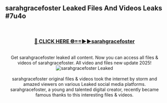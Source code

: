## sarahgracefoster Leaked Files And Videos Leaks #7u4o
<br>
<div align="center">
<h3><a href="https://watchclip.my.id/sarahgracefoster" rel="nofollow">🔴 CLICK HERE 🌐==►►sarahgracefoster</a></h3>
<br>
Get sarahgracefoster leaked all content. Now you can access all files & videos of sarahgracefoster. All video and files new update 2025!
<br>
<a href="https://watchclip.my.id/sarahgracefoster" rel="nofollow" data-target="animated-image.originalLink"><img src="https://i.ibb.co.com/WyWwxjT/player-gif2.gif" alt="sarahgracefoster Leaked" style="max-width: 100%; display: inline-block;" data-target="animated-image.originalImage"></a>
<br><br>
sarahgracefoster original files & videos took the internet by storm and amazed viewers on various Leaked social media platforms. sarahgracefoster, a young and talented digital creator, recently became famous thanks to this interesting files & videos.
</div>
<br>
